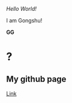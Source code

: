 *Hello World!*

I am Gongshu!

**GG**

# ?

## My github page
[Link](https://github.com/SinSpecter)

